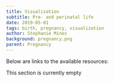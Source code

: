 ```yaml
---
title: Visualization
subtitle: Pre- and perinatal life
date: 2019-05-01
tags: birth, pregnancy, visualization
author: Stephanie Mines
background: pregnancy.png
parent: Pregnancy
---
```


Below are links to the available resources:

This section is currently empty
